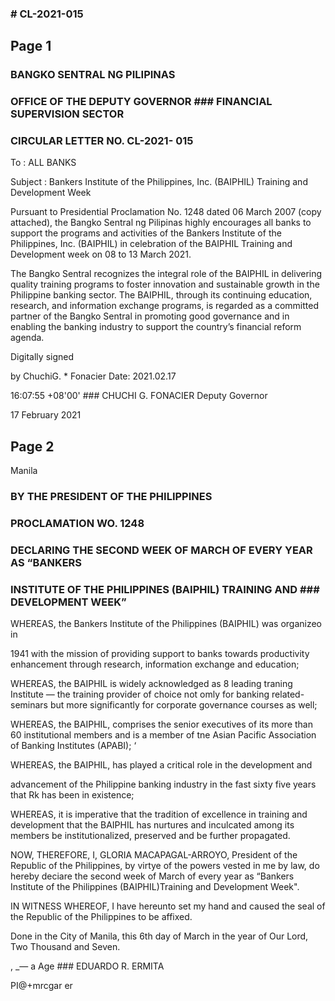 ### # CL-2021-015

## Page 1

### BANGKO SENTRAL NG PILIPINAS

### OFFICE OF THE DEPUTY GOVERNOR ### FINANCIAL SUPERVISION SECTOR

### CIRCULAR LETTER NO. CL-2021- 015

To : ALL BANKS

Subject : Bankers Institute of the Philippines, Inc. (BAIPHIL) Training and Development Week

Pursuant to Presidential Proclamation No. 1248 dated 06 March 2007 (copy attached), the Bangko Sentral ng Pilipinas highly encourages all banks to support the programs and activities of the Bankers Institute of the Philippines, Inc. (BAIPHIL) in celebration of the BAIPHIL Training and Development week on 08 to 13 March 2021.

The Bangko Sentral recognizes the integral role of the BAIPHIL in delivering quality training programs to foster innovation and sustainable growth in the Philippine banking sector. The BAIPHIL, through its continuing education, research, and information exchange programs, is regarded as a committed partner of the Bangko Sentral in promoting good governance and in enabling the banking industry to support the country’s financial reform agenda.

Digitally signed

by ChuchiG. * Fonacier Date: 2021.02.17

16:07:55 +08'00' ### CHUCHI G. FONACIER Deputy Governor

17 February 2021

## Page 2

Manila

### BY THE PRESIDENT OF THE PHILIPPINES

### PROCLAMATION WO. 1248

### DECLARING THE SECOND WEEK OF MARCH OF EVERY YEAR AS “BANKERS

### INSTITUTE OF THE PHILIPPINES (BAIPHIL) TRAINING AND ### DEVELOPMENT WEEK”

WHEREAS, the Bankers Institute of the Philippines (BAIPHIL) was organizeo in

1941 with the mission of providing support to banks towards productivity enhancement through research, information exchange and education;

WHEREAS, the BAIPHIL is widely acknowledged as 8 leading traning Institute — the training provider of choice not omly for banking related-seminars but more significantly for corporate governance courses as well;

WHEREAS, the BAIPHIL, comprises the senior executives of its more than 60 institutional members and is a member of tne Asian Pacific Association of Banking Institutes (APABI); ‘

WHEREAS, the BAIPHIL, has played a critical role in the development and

advancement of the Philippine banking industry in the fast sixty five years that Rk has been in existence;

WHEREAS, it is imperative that the tradition of excellence in training and development that the BAIPHIL has nurtures and inculcated among its members be institutionalized, preserved and be further propagated.

NOW, THEREFORE, I, GLORIA MACAPAGAL-ARROYO, President of the Republic of the Philippines, by virtye of the powers vested in me by law, do hereby deciare the second week of March of every year as “Bankers Institute of the Philippines (BAIPHIL)Training and Development Week".

IN WITNESS WHEREOF, I have hereunto set my hand and caused the seal of the Republic of the Philippines to be affixed.

Done in the City of Manila, this 6th day of March in the year of Our Lord, Two Thousand and Seven.

, _— a Age ### EDUARDO R. ERMITA

PI@+mrcgar er

